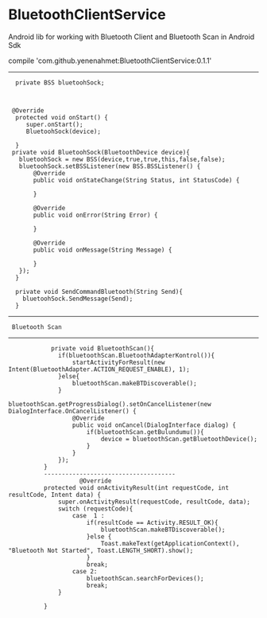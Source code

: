 # BluetoothClientService
Android lib for working with Bluetooth Client and Bluetooth Scan in Android Sdk


 compile 'com.github.yenenahmet:BluetoothClientService:0.1.1'

----------------------------------------------------------------------

      private BSS bluetoohSock;
 
 

     @Override
      protected void onStart() {
         super.onStart();
         BluetoohSock(device);

      }
     private void BluetoohSock(BluetoothDevice device){
       bluetoohSock = new BSS(device,true,true,this,false,false);
       bluetoohSock.setBSSListener(new BSS.BSSListener() {
           @Override
           public void onStateChange(String Status, int StatusCode) {

           }

           @Override
           public void onError(String Error) {

           }

           @Override
           public void onMessage(String Message) {

           }
       });
      }
   
      private void SendCommandBluetooth(String Send){
        bluetoohSock.SendMessage(Send);
      }
--------------------------------------------------------------------
     Bluetooth Scan
--------------------------------------------------------------------
                private void BluetoothScan(){
                  if(bluetoothScan.BluetoothAdapterKontrol()){
                      startActivityForResult(new Intent(BluetoothAdapter.ACTION_REQUEST_ENABLE), 1);
                  }else{
                      bluetoothScan.makeBTDiscoverable();
                  }
                  bluetoothScan.getProgressDialog().setOnCancelListener(new DialogInterface.OnCancelListener() {
                      @Override
                      public void onCancel(DialogInterface dialog) {
                          if(bluetoothScan.getBulundumu()){
                              device = bluetoothScan.getBluetoothDevice();
                          }
                      }
                  });
              }
              -------------------------------------
                        @Override
              protected void onActivityResult(int requestCode, int resultCode, Intent data) {
                  super.onActivityResult(requestCode, resultCode, data);
                  switch (requestCode){
                      case  1 :
                          if(resultCode == Activity.RESULT_OK){
                              bluetoothScan.makeBTDiscoverable();
                          }else {
                              Toast.makeText(getApplicationContext(), "Bluetooth Not Started", Toast.LENGTH_SHORT).show();
                          }
                          break;
                      case 2:
                          bluetoothScan.searchForDevices();
                          break;
                  }

              }
